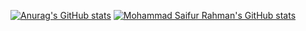 [![Anurag's GitHub stats](https://github-readme-stats.vercel.app/api?username=Kinashii&theme=dracula)](https://github.com/Kinashii)
[![Mohammad Saifur Rahman's GitHub stats](https://github-readme-stats.vercel.app/api/top-langs?username=saifurrahman1193&hide=html,scss,stylus,blade,jupyter%20notebook,python,css,shell,batchfile,dockerfile,typescript&theme=algolia&show_icons=true)](https://github.com/saifurrahman1193)
